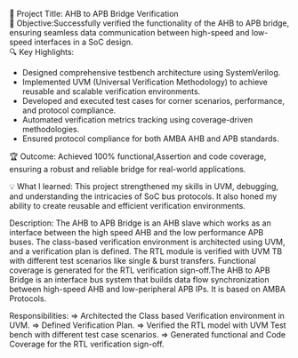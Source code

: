 🎯 Project Title: AHB to APB Bridge Verification  
📜 Objective:Successfully verified the functionality of the AHB to APB bridge, ensuring seamless data communication between high-speed and low-speed interfaces in a SoC design.  
🔍 Key Highlights: 
   - Designed comprehensive testbench architecture using SystemVerilog.  
   - Implemented UVM (Universal Verification Methodology) to achieve reusable and scalable verification environments.  
   - Developed and executed test cases for corner scenarios, performance, and protocol compliance.  
   - Automated verification metrics tracking using coverage-driven methodologies.  
   - Ensured protocol compliance for both AMBA AHB and APB standards.  

🏆 Outcome:  Achieved 100% functional,Assertion and code coverage, ensuring a robust and reliable bridge for real-world applications.  

💡 What I learned: This project strengthened my skills in UVM, debugging, and understanding the intricacies of SoC bus protocols. It also honed my ability to create reusable and efficient verification environments.  

Description: The AHB to APB Bridge is an AHB slave which works as an interface between the high speed AHB and the low performance APB buses. The class-based verification environment is architected using UVM, and a verification plan is defined. The RTL module is verified with UVM TB with different test scenarios like single & burst transfers. Functional coverage is generated for the RTL verification sign-off.The AHB to APB Bridge is an interface bus system that builds data flow synchronization between high-speed AHB and low-peripheral APB IPs. It is based on AMBA Protocols.

Responsibilities:
   => Architected the Class based Verification environment in UVM.
   => Defined Verification Plan.
   => Verified the RTL model with UVM Test bench with different test case scenarios.
   => Generated functional and Code Coverage for the RTL verification sign-off.

